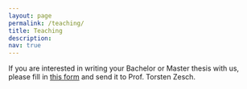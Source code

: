 ```yaml
---
layout: page
permalink: /teaching/
title: Teaching
description: 
nav: true
---
```


If you are interested in writing your Bachelor or Master thesis with us, please fill in [this form](https://catalpa-cl.github.io/assets/pdf/thesis_topic_questionnaire_FUH.pdf) and send it to Prof. Torsten Zesch.